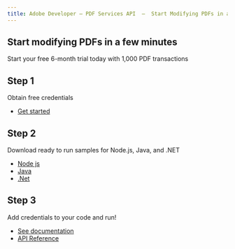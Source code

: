 ```yaml
---
title: Adobe Developer — PDF Services API  —  Start Modifying PDFs in a few Minutes
---
```


<TitleBlock slots="heading, text" theme="light" className="titleBlock-align-left" />

## Start modifying PDFs in a few minutes

Start your free 6-month trial today with 1,000 PDF transactions

<TextBlock slots="heading, text, buttons" width="33%" theme="light" className="align-left horizontal-align" headerElementType="h2" />

## Step 1

Obtain free credentials

- [Get started](https://documentservices.adobe.com/dc-integration-creation-app-cdn/main.html?api=pdf-services-api)


<TextBlock slots="heading, text, buttons" width="33%" theme="light" variantsTypePrimary='primary' variantsTypeSecondary='primary' isPrimaryBtn  primaryOutline  className="align-left horizontal-align link" headerElementType="h2"/>

## Step 2

Download ready to run samples for Node.js, Java, and .NET

- [Node js](https://github.com/adobe/pdfservices-node-sdk-samples)
- [Java](https://github.com/adobe/pdfservices-java-sdk-samples)
- [.Net](https://github.com/adobe/PDFServices.NET.SDK.Samples)


<TextBlock slots="heading, text, buttons" width="33%" theme="light" primaryOutline  className="align-left horizontal-align link" headerElementType="h2"/>

## Step 3

Add credentials to your code and run!

- [See documentation](/document-services/docs/overview/)
- [API Reference](https://www.adobe.com/go/dcsdk_APIdocs)
